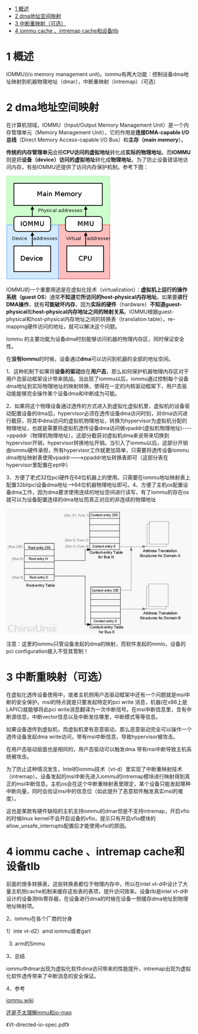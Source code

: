 
<!-- @import "[TOC]" {cmd="toc" depthFrom=1 depthTo=6 orderedList=false} -->

<!-- code_chunk_output -->

* [1 概述](#1-概述)
* [2 dma地址空间映射](#2-dma地址空间映射)
* [3 中断重映射（可选）](#3-中断重映射可选)
* [4 iommu cache 、intremap cache和设备tlb](#4-iommu-cache-intremap-cache和设备tlb)

<!-- /code_chunk_output -->

# 1 概述

IOMMU(i/o memory management unit)。iommu有两大功能：控制设备dma地址映射到机器物理地址（dmar），中断重映射（intremap）（可选）

# 2 dma地址空间映射

在计算机领域，IOMMU（Input/Output Memory Management Unit）是一个内存管理单元（Memory Management Unit），它的作用是**连接DMA\-capable I/O总线**（Direct Memory Access\-capable I/O Bus）和**主存（main memory**）。

**传统的内存管理单元**会把**CPU访问的虚拟地址**转化成**实际的物理地址**。而**IOMMU**则是把**设备（device）访问的虚拟地址**转化成**物理地址**。为了防止设备错误地访问内存，有些IOMMU还提供了访问内存保护机制。参考下图：

![config](./images/1.png)

IOMMU的一个重要用途是在虚拟化技术（virtualization）：**虚拟机上运行的操作系统（guest OS**）通常**不知道它所访问的host\-physical内存地址**。如果要**进行DMA操作**，就有**可能破坏内存**，因为**实际的硬件**（hardware）**不知道guest\-physical**和**host\-physical内存地址之间的映射关系**。IOMMU根据guest\-physical和host\-physical内存地址之间的转换表（translation table），re\-mapping硬件访问的地址，就可以解决这个问题。

Iommu 的主要功能为设备dma时刻能够访问机器的物理内存区，同时保证安全性。

在**没有Iommu**的时候，设备通过**dma**可以访问到机器的全部的地址空间。

1、这种机制下如果将**设备的驱动**放在**用户态**，那么如何保护机器物理内存区对于用户态驱动框架设计带来挑战。当出现了iommu以后，iommu通过控制每个设备dma地址到实际物理地址的映射转换，使得在一定的内核驱动框架下，用户态驱动能能够完全操作某个设备dma和中断成为可能。

2、如果将这个物理设备通过透传的方式进入到虚拟化虚拟机里，虚拟机的设备驱动配置设备的dma后，hypervisor必须在透传设备dma访问时刻，对dma访问进行截获，将其中dma访问的虚拟机物理地址，转换为hypervisor为虚拟机分配的物理地址，也就是需要将虚拟机透传设备dma访问做vpaddr(虚拟机物理地址)---->ppaddr（物理机物理地址）。这部分截获对虚拟机dma来说带来切换到hypervisor开销，hypervisor转换地址开销。当引入了iommu以后，这部分开销由iommu硬件承担，所有hypervisor工作就更加简单，只需要将透传设备Iommu dma地址映射表使用vpaddr--->ppaddr地址转换表即可（这部分表在hypervisor里配置在ept中）

3、方便了老式32位pci硬件在64位机器上的使用。只需要在iommu地址映射表上配置32bitpci设备dma地址-->64位机器物理地址即可。4、方便了主机os配置设备dma工作，因为dma要求使用连续的地址空间进行读写，有了iommu的存在os就可以为设备配置连续的dma地址而真正对应的非连续的物理地址

![config](./images/2.png)

注意：这里的iommu只管设备发起的dma的映射，而软件发起的mmio，设备的pci configuration接入不受其管制！

# 3 中断重映射（可选）

在虚拟化透传设备使用中，或者主机侧用户态驱动框架中还有一个问题就是msi中断的安全保护。msi的特点就是只要发起特定的pci write 消息，机器(在x86上是LAPIC)就能够将此pci write消息翻译为一次中断信号。在msi中断信息里，含有中断源信息，中断vector信息以及中断发往哪里，中断模式等等信息。

如果设备透传到虚拟机，而虚拟机里有恶意驱动，那么恶意驱动完全可以操作一个透传设备发起dma write访问，带有msi中断信息，导致hypervisor被攻击。

在用户态驱动层面也是相同的，用户态驱动可以触发dma 带有msi中断导致主机系统被攻击。

为了防止这种情况发生，Intel的iommu技术（vt-d）里实现了中断重映射技术（intremap）。设备发起的msi中断先进入iommu的intremap模块进行映射得到真正的msi中断信息。主机os会在这个中断重映射表里限定，某个设备只能发起哪种中断向量，同时会验证msi中的信息位（如此提升了恶意软件触发真实msi的难度）。

这也是某款有硬件缺陷的主机支持iommu的dmar但是不支持intremap，开启vfio的时候linux kernel不会开启设备的vfio，提示只有开启vfio模块的allow\_unsafe\_interrupts配置后才能使用vfio的原因。

# 4 iommu cache 、intremap cache和设备tlb

前面的很多转换表，这些转换表都位于物理内存中，所以在intel vt-d中设计了大量主机侧cache机制来缓存这些表的表项，提升访问效率。设备tlb是intel vt-d中设计的设备测tlb寄存器，在设备进行dma的时候在设备一侧缓存dma地址到物理地址映射项。

2、iommu在各个厂商的分身

1）inte vt-d2）amd iommu或者gart

3) arm的Smmu

3、总结

iommu中dmar出现为虚拟化软件dma访问带来的性能提升，intremap出现为虚拟化软件透传带来了中断消息的安全保证。

4、参考

[iommu wiki](https://link.jianshu.com/?t=https%3A%2F%2Fen.m.wikipedia.org%2Fwiki%2FInput%25E2%2580%2593output_memory_management_unit)

[还是不太理解mmu和io-map](https://link.jianshu.com/?t=http%3A%2F%2Fbbs.chinaunix.net%2Fthread-2072818-1-1.html)

《Vt-directed-io-spec.pdf》
